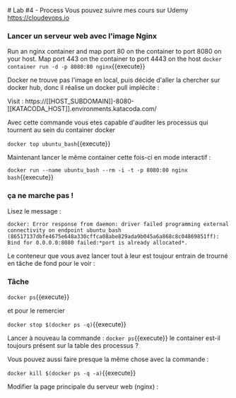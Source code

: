 # Lab #4 - Process
Vous pouvez suivre mes cours sur Udemy
https://cloudevops.io

### Lancer un serveur web avec l'image Nginx

Run an nginx container and map port 80 on the container to port 8080 on your host. Map port 443 on the container to port 4443 on the host
`docker container run -d -p 8080:80 nginx`{{execute}}

Docker ne trouve pas l'image en local, puis décide d'aller la chercher sur docker hub, donc il réalise un docker pull implécite :

Visit : https://[[HOST_SUBDOMAIN]]-8080-[[KATACODA_HOST]].environments.katacoda.com/

Avec cette commande vous etes capable d'auditer les processus qui tournent au sein du container docker

`docker top ubuntu_bash`{{execute}}

Maintenant lancer le même container cette fois-ci en mode interactif :

`docker run --name ubuntu_bash --rm -i -t -p 8080:80 nginx bash`{{execute}}

### ça ne marche pas !

Lisez le message :

`docker: Error response from daemon: driver failed programming external connectivity on endpoint ubuntu_bash (86517137dbfe4675e648a330cffca08abe829ada9b045a6a868c8c04869851ff): Bind for 0.0.0.0:8080 failed:*port is already allocated*.`

Le conteneur que vous avez lancer tout à leur est toujour entrain de trourné en tâche de fond pour le voir :

### Tâche

`docker ps`{{execute}}

et pour le remercier

`docker stop $(docker ps -q)`{{execute}}

Lancer à nouveau la commande : `docker ps`{{execute}} le container est-il toujours présent sur la table des processus ?

Vous pouvez aussi faire presque la même chose avec la commande :

`docker kill $(docker ps -q -a)`{{execute}}

Modifier la page principale du serveur web (nginx) :
